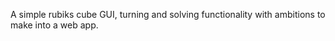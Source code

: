 A simple rubiks cube GUI, turning and solving functionality with ambitions to make into a web app. 
